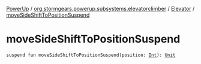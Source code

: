 [PowerUp](../../index.md) / [org.stormgears.powerup.subsystems.elevatorclimber](../index.md) / [Elevator](index.md) / [moveSideShiftToPositionSuspend](./move-side-shift-to-position-suspend.md)

# moveSideShiftToPositionSuspend

`suspend fun moveSideShiftToPositionSuspend(position: `[`Int`](https://kotlinlang.org/api/latest/jvm/stdlib/kotlin/-int/index.html)`): `[`Unit`](https://kotlinlang.org/api/latest/jvm/stdlib/kotlin/-unit/index.html)